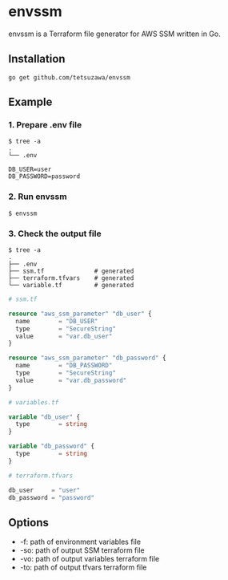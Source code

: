 # envssm
envssm is a Terraform file generator for AWS SSM written in Go.

## Installation

```terminal
go get github.com/tetsuzawa/envssm
```

## Example

### 1. Prepare .env file

```terminal
$ tree -a
.
└── .env
```

```.env:.env
DB_USER=user
DB_PASSWORD=password
```

### 2. Run envssm

```terminal
$ envssm
```

### 3. Check the output file

```terminal
$ tree -a
.
├── .env
├── ssm.tf              # generated
├── terraform.tfvars    # generated
└── variable.tf         # generated
```

```hcl-terraform:ssm.tf
# ssm.tf

resource "aws_ssm_parameter" "db_user" {
  name        = "DB_USER"
  type        = "SecureString"
  value       = "var.db_user"
}

resource "aws_ssm_parameter" "db_password" {
  name        = "DB_PASSWORD"
  type        = "SecureString"
  value       = "var.db_password"
}
```

```hcl-terraform:variables.tf
# variables.tf

variable "db_user" {
  type        = string
}

variable "db_password" {
  type        = string
}
```

```hcl-terraform:terraform.tfvars
# terraform.tfvars

db_user     = "user"
db_password = "password"
```

## Options

- -f: path of environment variables file
- -so: path of output SSM terraform file
- -vo: path of output variables terraform file
- -to: path of output tfvars terraform file

